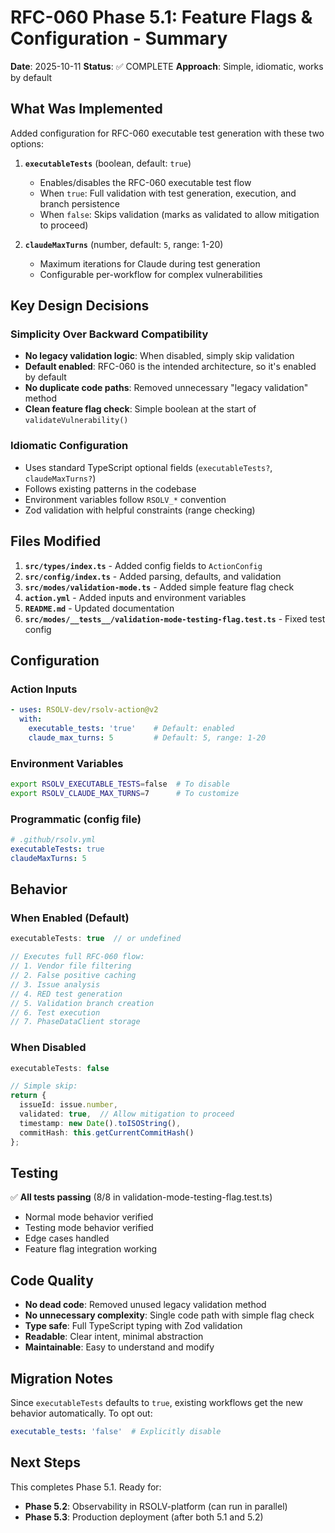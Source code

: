 # RFC-060 Phase 5.1: Feature Flags & Configuration - Summary

**Date**: 2025-10-11
**Status**: ✅ COMPLETE
**Approach**: Simple, idiomatic, works by default

## What Was Implemented

Added configuration for RFC-060 executable test generation with these two options:

1. **`executableTests`** (boolean, default: `true`)
   - Enables/disables the RFC-060 executable test flow
   - When `true`: Full validation with test generation, execution, and branch persistence
   - When `false`: Skips validation (marks as validated to allow mitigation to proceed)

2. **`claudeMaxTurns`** (number, default: `5`, range: 1-20)
   - Maximum iterations for Claude during test generation
   - Configurable per-workflow for complex vulnerabilities

## Key Design Decisions

### Simplicity Over Backward Compatibility
- **No legacy validation logic**: When disabled, simply skip validation
- **Default enabled**: RFC-060 is the intended architecture, so it's enabled by default
- **No duplicate code paths**: Removed unnecessary "legacy validation" method
- **Clean feature flag check**: Simple boolean at the start of `validateVulnerability()`

### Idiomatic Configuration
- Uses standard TypeScript optional fields (`executableTests?`, `claudeMaxTurns?`)
- Follows existing patterns in the codebase
- Environment variables follow `RSOLV_*` convention
- Zod validation with helpful constraints (range checking)

## Files Modified

1. **`src/types/index.ts`** - Added config fields to `ActionConfig`
2. **`src/config/index.ts`** - Added parsing, defaults, and validation
3. **`src/modes/validation-mode.ts`** - Added simple feature flag check
4. **`action.yml`** - Added inputs and environment variables
5. **`README.md`** - Updated documentation
6. **`src/modes/__tests__/validation-mode-testing-flag.test.ts`** - Fixed test config

## Configuration

### Action Inputs

```yaml
- uses: RSOLV-dev/rsolv-action@v2
  with:
    executable_tests: 'true'    # Default: enabled
    claude_max_turns: 5         # Default: 5, range: 1-20
```

### Environment Variables

```bash
export RSOLV_EXECUTABLE_TESTS=false  # To disable
export RSOLV_CLAUDE_MAX_TURNS=7      # To customize
```

### Programmatic (config file)

```yaml
# .github/rsolv.yml
executableTests: true
claudeMaxTurns: 5
```

## Behavior

### When Enabled (Default)
```typescript
executableTests: true  // or undefined

// Executes full RFC-060 flow:
// 1. Vendor file filtering
// 2. False positive caching
// 3. Issue analysis
// 4. RED test generation
// 5. Validation branch creation
// 6. Test execution
// 7. PhaseDataClient storage
```

### When Disabled
```typescript
executableTests: false

// Simple skip:
return {
  issueId: issue.number,
  validated: true,  // Allow mitigation to proceed
  timestamp: new Date().toISOString(),
  commitHash: this.getCurrentCommitHash()
};
```

## Testing

✅ **All tests passing** (8/8 in validation-mode-testing-flag.test.ts)
- Normal mode behavior verified
- Testing mode behavior verified
- Edge cases handled
- Feature flag integration working

## Code Quality

- **No dead code**: Removed unused legacy validation method
- **No unnecessary complexity**: Single code path with simple flag check
- **Type safe**: Full TypeScript typing with Zod validation
- **Readable**: Clear intent, minimal abstraction
- **Maintainable**: Easy to understand and modify

## Migration Notes

Since `executableTests` defaults to `true`, existing workflows get the new behavior automatically. To opt out:

```yaml
executable_tests: 'false'  # Explicitly disable
```

## Next Steps

This completes Phase 5.1. Ready for:
- **Phase 5.2**: Observability in RSOLV-platform (can run in parallel)
- **Phase 5.3**: Production deployment (after both 5.1 and 5.2)
